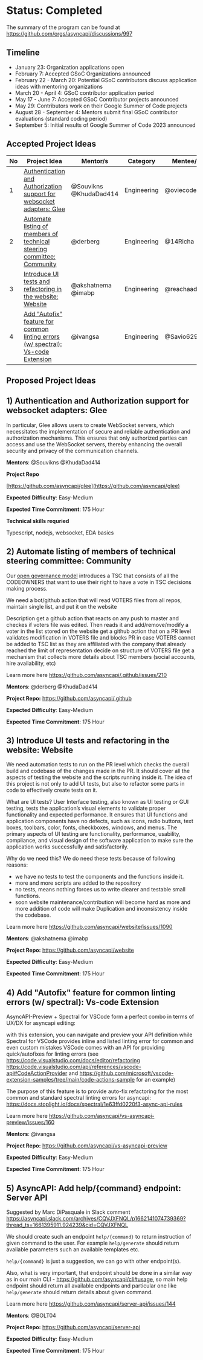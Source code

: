 # Status: Completed 
The summary of the program can be found at https://github.com/orgs/asyncapi/discussions/997

## Timeline

- January 23: Organization applications open
- February 7: Accepted GSoC Organizations announced
- February 22 - March 20: Potential GSoC contributors discuss application ideas with mentoring organizations
- March 20 - April 4: GSoC contributor application period
- May 17 - June 7: Accepted GSoC Contributor projects announced
- May 29: Contributors work on their Google Summer of Code projects
- August 28 - September 4: Mentors submit final GSoC contributor evaluations (standard coding period)
- September 5: Initial results of Google Summer of Code 2023 announced

## Accepted Project Ideas
| No | Project Idea | Mentor/s | Category | Mentee/s |
| --- | --- | --- | --- | --- |
| 1 | [Authentication and Authorization support for websocket adapters: Glee](https://github.com/asyncapi/glee) | @Souvikns @KhudaDad414 | Engineering | @oviecodes |
| 2 | [Automate listing of members of technical steering committee: Community](https://github.com/asyncapi/community) |  @derberg | Engineering | @14Richa |
| 3 | [Introduce UI tests and refactoring in the website: Website](https://github.com/asyncapi/website) |  @akshatnema @imabp | Engineering | @reachaadrika |
| 4 | [Add "Autofix" feature for common linting errors (w/ spectral): Vs-code Extension](https://github.com/asyncapi/vs-asyncapi-preview) |  @ivangsa  | Engineering | @Savio629 |


## Proposed Project Ideas


## 1) Authentication and Authorization support for websocket adapters: Glee

In particular, Glee allows users to create WebSocket servers, which necessitates the implementation of secure and reliable authentication and authorization mechanisms. This ensures that only authorized parties can access and use the WebSocket servers, thereby enhancing the overall security and privacy of the communication channels.

**Mentors**: 
@Souvikns @KhudaDad414

**Project Repo**

[https://github.com/asyncapi/glee](https://github.com/asyncapi/glee)


**Expected Difficulty**:
Easy-Medium

**Expected Time Commitment**:
175 Hour

**Technical skills requried**

Typescript, nodejs, websocket, EDA basics


## 2) Automate listing of members of technical steering committee: Community

Our [open governance model](https://github.com/asyncapi/.github/blob/master/CHARTER.md) introduces a TSC that consists of all the CODEOWNERS that want to use their right to have a vote in TSC decisions making process.

We need a bot/github action that will read VOTERS files from all repos, maintain single list, and put it on the website

Description
get a github action that reacts on any push to master and checkes if voters file was edited. Then reads it and add/remove/modify a voter in the list stored on the website
get a github action that on a PR level validates modification in VOTERS file and blocks PR in case VOTERS cannot be added to TSC list as they are affiliated with the company that already reached the limit of representation
decide on structure of VOTERS file
get a mechanism that collects more details about TSC members (social accounts, hire availability, etc)

Learn more here https://github.com/asyncapi/.github/issues/210

**Mentors**: 
@derberg @KhudaDad414 

**Project Repo:** 
https://github.com/asyncapi/.github

**Expected Difficulty**:
Easy-Medium

**Expected Time Commitment**:
175 Hour

## 3) Introduce UI tests and refactoring in the website: Website

We need automation tests to run on the PR level which checks the overall build and codebase of the changes made in the PR. It should cover all the aspects of testing the website and the scripts running inside it. The idea of this project is not only to add UI tests, but also to refactor some parts in code to effectively create tests on it.

What are UI tests?
User Interface testing, also known as UI testing or GUI testing, tests the application’s visual elements to validate proper functionality and expected performance. It ensures that UI functions and application components have no defects, such as icons, radio buttons, text boxes, toolbars, color, fonts, checkboxes, windows, and menus. The primary aspects of UI testing are functionality, performance, usability, compliance, and visual design of the software application to make sure the application works successfully and satisfactorily.

Why do we need this?
We do need these tests because of following reasons:

- we have no tests to test the components and the functions inside it.
- more and more scripts are added to the repository
- no tests, means nothing forces us to write clearer and testable small functions.
- soon website maintenance/contribution will become hard as more and more addition of code will make Duplication and inconsistency inside the codebase.


Learn more here https://github.com/asyncapi/website/issues/1090

**Mentors**: 
@akshatnema
@imabp

**Project Repo:** 
https://github.com/asyncapi/website

**Expected Difficulty**:
Easy-Medium

**Expected Time Commitment**:
175 Hour


## 4) Add "Autofix" feature for common linting errors (w/ spectral): Vs-code Extension

AsyncAPI-Preview + Spectral for VSCode form a perfect combo in terms of UX/DX for asyncapi editing:

with this extension, you can navigate and preview your API definition
while Spectral for VSCode provides inline and listed linting error for common and even custom mistakes
VSCode comes with an API for providing quick/autofixes for linting errors (see https://code.visualstudio.com/docs/editor/refactoring https://code.visualstudio.com/api/references/vscode-api#CodeActionProvider and https://github.com/microsoft/vscode-extension-samples/tree/main/code-actions-sample for an example)

The purpose of this feature is to provide auto-fix refactoring for the most common and standard spectral linting errors for asyncapi:
https://docs.stoplight.io/docs/spectral/1e63ffd0220f3-async-api-rules

Learn more here https://github.com/asyncapi/vs-asyncapi-preview/issues/160

**Mentors**: 
@ivangsa 

**Project Repo:** 
https://github.com/asyncapi/vs-asyncapi-preview

**Expected Difficulty**:
Easy-Medium

**Expected Time Commitment**:
175 Hour

## 5) AsyncAPI: Add help/{command} endpoint: Server API

Suggested by Marc DiPasquale in Slack comment https://asyncapi.slack.com/archives/CQVJXFNQL/p1662141074739369?thread_ts=1661395911.924239&cid=CQVJXFNQL

We should create such an endpoint `help/{command}` to return instruction of given command to the user. For example `help/generate` should return available parameters such an available templates etc.

`help/{command}` is just a suggestion, we can go with other endpoint(s).

Also, what is very important, that endpoint should be done in a similar way as in our main CLI - https://github.com/asyncapi/cli#usage, so main help endpoint should return all available endpoints and particular one like `help/generate` should return details about given command.

Learn more here https://github.com/asyncapi/server-api/issues/144

**Mentors**: 
@BOLT04

**Project Repo:** 
https://github.com/asyncapi/server-api

**Expected Difficulty**:
Easy-Medium

**Expected Time Commitment**:
175 Hour
